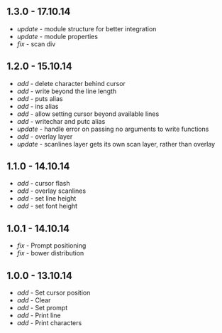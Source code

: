 ## 1.3.0 - 17.10.14

* _update_ - module structure for better integration
* _update_ - module properties
* _fix_ - scan div

## 1.2.0 - 15.10.14

* _add_ - delete character behind cursor
* _add_ - write beyond the line length
* _add_ - puts alias
* _add_ - ins alias
* _add_ - allow setting cursor beyond available lines
* _add_ - writechar and putc alias
* _update_ - handle error on passing no arguments to write functions
* _add_ - overlay layer
* _update_ - scanlines layer gets its own scan layer, rather than overlay

## 1.1.0 - 14.10.14

* _add_ - cursor flash
* _add_ - overlay scanlines
* _add_ - set line height
* _add_ - set font height

## 1.0.1 - 14.10.14

* _fix_ - Prompt positioning
* _fix_ - bower distribution

## 1.0.0 - 13.10.14

* _add_ - Set cursor position
* _add_ - Clear
* _add_ - Set prompt
* _add_ - Print line
* _add_ - Print characters
